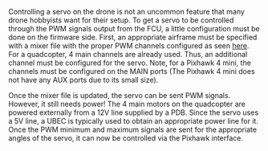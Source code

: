 Controlling a servo on the drone is not an uncommon feature that many drone hobbyists want for their setup. To get a servo to be controlled through the PWM signals output from the FCU, a little configuration must be done on the firmware side. First, an appropriate airframe must be specified with a mixer file with the proper PWM channels configured as seen [here](https://dev.px4.io/v1.9.0/en/concept/mixing.html). For a quadcopter, 4 main channels are already used. Thus, an additional channel must be configured for the servo. Note, for a Pixhawk 4 mini, the channels must be configured on the MAIN ports (The Pixhawk 4 mini does not have any AUX ports due to its small size).

Once the mixer file is updated, the servo can be sent PWM signals. However, it still needs power! The 4 main motors on the quadcopter are powered externally from a 12V line supplied by a PDB. Since the servo uses a 5V line, a UBEC is typically used to obtain an appropriate power line for it. Once the PWM minimum and maximum signals are sent for the appropriate angles of the servo, it can now be controlled via the Pixhawk interface.
